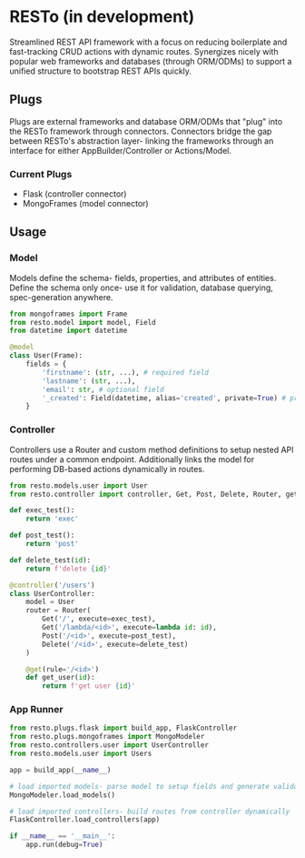 
# RESTo (in development)
Streamlined REST API framework with a focus on reducing boilerplate and fast-tracking CRUD actions with dynamic routes. Synergizes nicely with popular web frameworks and databases (through ORM/ODMs) to support a unified structure to bootstrap REST APIs quickly.

## Plugs
Plugs are external frameworks and database ORM/ODMs that "plug" into the RESTo framework through connectors. Connectors bridge the gap between RESTo's abstraction layer- linking the frameworks through an interface for either AppBuilder/Controller or Actions/Model.

### Current Plugs
* Flask (controller connector)
* MongoFrames (model connector)

## Usage

### Model
Models define the schema- fields, properties, and attributes of entities. Define the schema only once- use it for validation, database querying, spec-generation anywhere.

```python
from mongoframes import Frame
from resto.model import model, Field
from datetime import datetime

@model
class User(Frame):
    fields = {
        'firstname': (str, ...), # required field
        'lastname': (str, ...),
        'email': str, # optional field
        '_created': Field(datetime, alias='created', private=True) # private field
    }
```

### Controller
Controllers use a Router and custom method definitions to setup nested API routes under a common endpoint. Additionally links the model for performing DB-based actions dynamically in routes.

```python
from resto.models.user import User
from resto.controller import controller, Get, Post, Delete, Router, get

def exec_test():
    return 'exec'

def post_test():
    return 'post'

def delete_test(id):
    return f'delete {id}'

@controller('/users')
class UserController:
    model = User
    router = Router(
        Get('/', execute=exec_test),
        Get('/lambda/<id>', execute=lambda id: id),
        Post('/<id>', execute=post_test),
        Delete('/<id>', execute=delete_test)
    )

    @get(rule='/<id>')
    def get_user(id):
        return f'get user {id}'
```

### App Runner

```python
from resto.plugs.flask import build_app, FlaskController
from resto.plugs.mongoframes import MongoModeler
from resto.controllers.user import UserController
from resto.models.user import Users

app = build_app(__name__)

# load imported models- parse model to setup fields and generate validation farms
MongoModeler.load_models()

# load imported controllers- build routes from controller dynamically
FlaskController.load_controllers(app)

if __name__ == '__main__':
    app.run(debug=True)
```